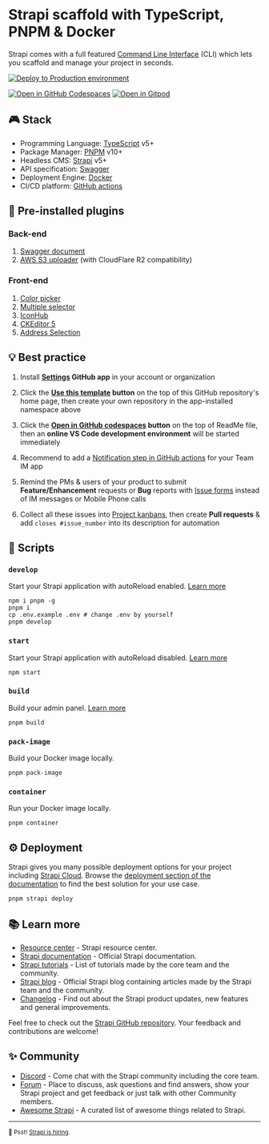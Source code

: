 # Strapi scaffold with TypeScript, PNPM & Docker

Strapi comes with a full featured [Command Line Interface][1] (CLI) which lets you scaffold and manage your project in seconds.

[![Deploy to Production environment](https://github.com/idea2app/Strapi-PNPM-Docker-ts/actions/workflows/deploy-production.yml/badge.svg)][2]

[![Open in GitHub Codespaces](https://github.com/codespaces/badge.svg)][3]
[![Open in Gitpod](https://gitpod.io/button/open-in-gitpod.svg)][4]

## 🎮 Stack

- Programming Language: [TypeScript][5] v5+
- Package Manager: [PNPM][6] v10+
- Headless CMS: [Strapi][7] v5+
- API specification: [Swagger][8]
- Deployment Engine: [Docker][9]
- CI/CD platform: [GitHub actions][10]

## 🔌 Pre-installed plugins

### Back-end

1.  [Swagger document][11]
2.  [AWS S3 uploader][12] (with CloudFlare R2 compatibility)

### Front-end

1.  [Color picker][12]
2.  [Multiple selector][13]
3.  [IconHub][14]
4.  [CKEditor 5][15]
5.  [Address Selection][16]

## 💡 Best practice

1.  Install **[Settings][18] GitHub app** in your account or organization

2.  Click the **[Use this template][19] button** on the top of this GitHub repository's home page, then create your own repository in the app-installed namespace above

3.  Click the **[Open in GitHub codespaces][20] button** on the top of ReadMe file, then an **online VS Code development environment** will be started immediately

4.  Recommend to add a [Notification step in GitHub actions][21] for your Team IM app

5.  Remind the PMs & users of your product to submit **Feature/Enhancement** requests or **Bug** reports with [Issue forms][22] instead of IM messages or Mobile Phone calls

6.  Collect all these issues into [Project kanbans][23], then create **Pull requests** & add `closes #issue_number` into its description for automation

## 🚀 Scripts

### `develop`

Start your Strapi application with autoReload enabled. [Learn more][24]

```shell
npm i pnpm -g
pnpm i
cp .env.example .env # change .env by yourself
pnpm develop
```

### `start`

Start your Strapi application with autoReload disabled. [Learn more][25]

```shell
npm start
```

### `build`

Build your admin panel. [Learn more][26]

```shell
pnpm build
```

### `pack-image`

Build your Docker image locally.

```shell
pnpm pack-image
```

### `container`

Run your Docker image locally.

```shell
pnpm container
```

## ⚙️ Deployment

Strapi gives you many possible deployment options for your project including [Strapi Cloud][27]. Browse the [deployment section of the documentation][28] to find the best solution for your use case.

```shell
pnpm strapi deploy
```

## 📚 Learn more

- [Resource center][29] - Strapi resource center.
- [Strapi documentation][30] - Official Strapi documentation.
- [Strapi tutorials][31] - List of tutorials made by the core team and the community.
- [Strapi blog][32] - Official Strapi blog containing articles made by the Strapi team and the community.
- [Changelog][33] - Find out about the Strapi product updates, new features and general improvements.

Feel free to check out the [Strapi GitHub repository][34]. Your feedback and contributions are welcome!

## ✨ Community

- [Discord][35] - Come chat with the Strapi community including the core team.
- [Forum][36] - Place to discuss, ask questions and find answers, show your Strapi project and get feedback or just talk with other Community members.
- [Awesome Strapi][37] - A curated list of awesome things related to Strapi.

---

<sub>🤫 Psst! [Strapi is hiring][38].</sub>

[1]: https://docs.strapi.io/dev-docs/cli
[2]: https://github.com/idea2app/Strapi-PNPM-Docker-ts/actions/workflows/deploy-production.yml
[3]: https://codespaces.new/idea2app/Strapi-PNPM-Docker-ts
[4]: https://gitpod.io/?autostart=true#https://github.com/idea2app/Strapi-PNPM-Docker-ts
[5]: https://www.typescriptlang.org/
[6]: https://pnpm.io/
[7]: https://strapi.io/
[8]: https://swagger.io/
[9]: https://www.docker.com/
[10]: https://github.com/features/actions
[11]: https://github.com/strapi/strapi/tree/develop/packages/plugins/documentation
[12]: https://github.com/strapi/strapi/tree/main/packages/providers/upload-aws-s3
[13]: https://github.com/strapi/strapi/tree/develop/packages/plugins/color-picker
[14]: https://github.com/Zaydme/strapi-plugin-multi-select
[15]: https://github.com/Arshiash80/strapi-plugin-iconhub
[16]: https://github.com/ckeditor/strapi-plugin-ckeditor
[17]: https://github.com/telio-s/strapi-plugin-address-selection
[18]: https://github.com/apps/settings
[19]: https://github.com/new?template_name=Strapi-PNPM-Docker-ts&template_owner=idea2app
[20]: https://codespaces.new/idea2app/Strapi-PNPM-Docker-ts
[21]: https://github.com/FreeCodeCamp-Chengdu/FreeCodeCamp-Chengdu.github.io/blob/8df9944449002758f7ec809deeb260ce08182259/.github/workflows/main.yml#L34-L63
[22]: https://github.com/idea2app/Strapi-PNPM-Docker-ts/issues/new/choose
[23]: https://github.com/idea2app/Strapi-PNPM-Docker-ts/projects
[24]: https://docs.strapi.io/dev-docs/cli#strapi-develop
[25]: https://docs.strapi.io/dev-docs/cli#strapi-start
[26]: https://docs.strapi.io/dev-docs/cli#strapi-build
[27]: https://cloud.strapi.io/
[28]: https://docs.strapi.io/dev-docs/deployment
[29]: https://strapi.io/resource-center
[30]: https://docs.strapi.io/
[31]: https://strapi.io/tutorials
[32]: https://strapi.io/blog
[33]: https://strapi.io/changelog
[34]: https://github.com/strapi/strapi
[35]: https://discord.strapi.io/
[36]: https://forum.strapi.io/
[37]: https://github.com/strapi/awesome-strapi
[38]: https://strapi.io/careers
